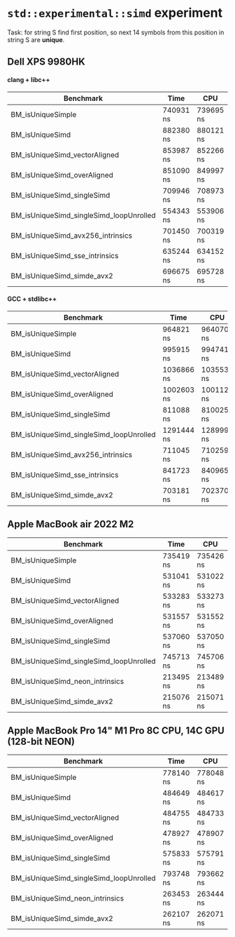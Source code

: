 # `std::experimental::simd` experiment

Task: for string S find first position, so next 14 symbols from this position in string S are **unique**.

## Dell XPS 9980HK

#### clang + libc++

| Benchmark                               | Time      | CPU       | Iterations | UserCounters... |
|-----------------------------------------|-----------|-----------|------------|-----------------|
| BM_isUniqueSimple                       | 740931 ns | 739695 ns | 883        | 168.97M/s       |
| BM_isUniqueSimd                         | 882380 ns | 880121 ns | 762        | 142.011M/s      |
| BM_isUniqueSimd_vectorAligned           | 853987 ns | 852266 ns | 813        | 146.652M/s      |
| BM_isUniqueSimd_overAligned             | 851090 ns | 849997 ns | 840        | 147.044M/s      |
| BM_isUniqueSimd_singleSimd              | 709946 ns | 708973 ns | 982        | 176.293M/s      |
| BM_isUniqueSimd_singleSimd_loopUnrolled | 554343 ns | 553906 ns | 1228       | 225.646M/s      |
| BM_isUniqueSimd_avx256_intrinsics       | 701450 ns | 700319 ns | 977        | 178.471M/s      |
| BM_isUniqueSimd_sse_intrinsics          | 635244 ns | 634152 ns | 1029       | 197.093M/s      |
| BM_isUniqueSimd_simde_avx2              | 696675 ns | 695728 ns | 984        | 179.649M/s      |

#### GCC + stdlibc++

| Benchmark                               | Time       | CPU        | Iterations | UserCounters... |
|-----------------------------------------|------------|------------|------------|-----------------|
| BM_isUniqueSimple                       | 964821 ns  | 964070 ns  | 718        | 129.645M/s      |
| BM_isUniqueSimd                         | 995915 ns  | 994741 ns  | 675        | 125.647M/s      |
| BM_isUniqueSimd_vectorAligned           | 1036866 ns | 1035530 ns | 658        | 120.698M/s      |
| BM_isUniqueSimd_overAligned             | 1002603 ns | 1001126 ns | 706        | 124.846M/s      |
| BM_isUniqueSimd_singleSimd              | 811088 ns  | 810025 ns  | 875        | 154.3M/s        |
| BM_isUniqueSimd_singleSimd_loopUnrolled | 1291444 ns | 1289993 ns | 530        | 96.8894M/s      |
| BM_isUniqueSimd_avx256_intrinsics       | 711045 ns  | 710259 ns  | 944        | 175.973M/s      |
| BM_isUniqueSimd_sse_intrinsics          | 841723 ns  | 840965 ns  | 781        | 148.623M/s      |
| BM_isUniqueSimd_simde_avx2              | 703181 ns  | 702370 ns  | 909        | 177.95M/s       |

## Apple MacBook air 2022 M2

| Benchmark                               | Time      | CPU       | Iterations | UserCounters... |
|-----------------------------------------|-----------|-----------|------------|-----------------|
| BM_isUniqueSimple                       | 735419 ns | 735426 ns | 721        | 169.951M/s      |
| BM_isUniqueSimd                         | 531041 ns | 531022 ns | 1313       | 235.37M/s       |
| BM_isUniqueSimd_vectorAligned           | 533283 ns | 533273 ns | 1308       | 234.377M/s      |
| BM_isUniqueSimd_overAligned             | 531557 ns | 531552 ns | 1316       | 235.135M/s      |
| BM_isUniqueSimd_singleSimd              | 537060 ns | 537050 ns | 1309       | 232.728M/s      |
| BM_isUniqueSimd_singleSimd_loopUnrolled | 745713 ns | 745706 ns | 938        | 167.609M/s      |
| BM_isUniqueSimd_neon_intrinsics         | 213495 ns | 213489 ns | 3269       | 585.448M/s      |
| BM_isUniqueSimd_simde_avx2              | 215076 ns | 215071 ns | 3252       | 581.141M/s      |


## Apple MacBook Pro 14" M1 Pro 8C CPU, 14C GPU (128-bit NEON)

| Benchmark                               | Time      | CPU       | Iterations | UserCounters... |
|-----------------------------------------|-----------|-----------|------------|-----------------|
| BM_isUniqueSimple                       | 778140 ns | 778048 ns | 897        | 160.641M/s      |
| BM_isUniqueSimd                         | 484649 ns | 484617 ns | 1446       | 257.908M/s      |
| BM_isUniqueSimd_vectorAligned           | 484755 ns | 484733 ns | 1455       | 257.846M/s      |
| BM_isUniqueSimd_overAligned             | 478927 ns | 478907 ns | 1453       | 260.983M/s      |
| BM_isUniqueSimd_singleSimd              | 575833 ns | 575791 ns | 1216       | 217.069M/s      |
| BM_isUniqueSimd_singleSimd_loopUnrolled | 793748 ns | 793662 ns | 878        | 157.481M/s      |
| BM_isUniqueSimd_neon_intrinsics         | 263453 ns | 263444 ns | 2657       | 474.433M/s      |
| BM_isUniqueSimd_simde_avx2              | 262107 ns | 262071 ns | 2667       | 476.919M/s      |